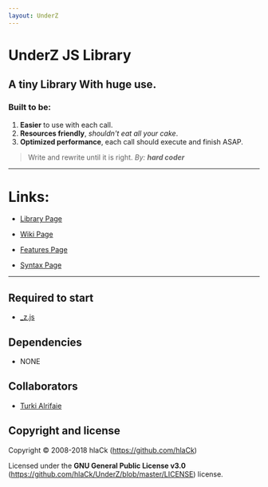```yaml
---
layout: UnderZ
---
```


# UnderZ JS Library
## A tiny Library With huge use.
### Built to be:
1. **Easier** to use with each call.
2. **Resources friendly**, _shouldn't eat all your cake_.
3. **Optimized performance**, each call should execute and finish ASAP.

> Write and rewrite until it is right. _By: **hard coder**_


***


# Links:

* [Library Page](https://github.com/hlaCk/UnderZ) 

* [Wiki Page](https://hlack.github.io/UnderZ/)

* [Features Page](https://hlack.github.io/UnderZ/Features)

* [Syntax Page](https://hlack.github.io/UnderZ/Syntax)


***


## Required to start
* [_z.js](https://github.com/hlaCk/UnderZ) 

## Dependencies
* NONE

## Collaborators

* [Turki Alrifaie](https://github.com/BlackEagleSA)

## Copyright and license

Copyright © 2008-2018 hlaCk (https://github.com/hlaCk)

Licensed under the **GNU General Public License v3.0** (https://github.com/hlaCk/UnderZ/blob/master/LICENSE) license.